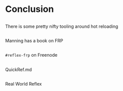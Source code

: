 
# Conclusion

##

There is some pretty nifty tooling around hot reloading

##

Manning has a book on FRP

##

`#reflex-frp` on Freenode

##

QuickRef.md

##

Real World Reflex

